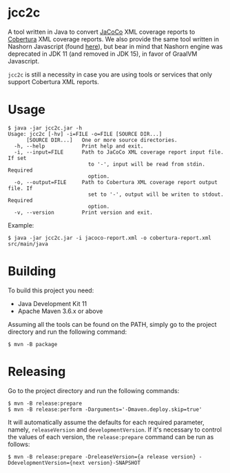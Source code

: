 # jcc2c

A tool written in Java to convert [JaCoCo](https://github.com/jacoco/jacoco) XML 
coverage reports to [Cobertura](https://github.com/cobertura/cobertura) XML 
coverage reports. We also provide the same tool written in Nashorn Javascript 
(found [here](https://github.com/cjmach/jcc2c/tree/main/src/main/javascript/)), 
but bear in mind that Nashorn engine was deprecated in JDK 11 (and removed in 
JDK 15), in favor of GraalVM Javascript.

`jcc2c` is still a necessity in case you are using tools or services that only 
support Cobertura XML reports.

# Usage

```console
$ java -jar jcc2c.jar -h
Usage: jcc2c [-hv] -i=FILE -o=FILE [SOURCE DIR...]
      [SOURCE DIR...]   One or more source directories.
  -h, --help            Print help and exit.
  -i, --input=FILE      Path to JaCoCo XML coverage report input file. If set
                          to '-', input will be read from stdin. Required 
                          option.
  -o, --output=FILE     Path to Cobertura XML coverage report output file. If
                          set to '-', output will be writen to stdout. Required 
                          option.
  -v, --version         Print version and exit.

```

Example:

```console
$ java -jar jcc2c.jar -i jacoco-report.xml -o cobertura-report.xml src/main/java
```

# Building

To build this project you need:

- Java Development Kit 11
- Apache Maven 3.6.x or above

Assuming all the tools can be found on the PATH, simply go to the project 
directory and run the following command:

```console
$ mvn -B package
```

# Releasing

Go to the project directory and run the following commands:

```console
$ mvn -B release:prepare
$ mvn -B release:perform -Darguments='-Dmaven.deploy.skip=true' 
```

It will automatically assume the defaults for each required parameter, namely,
`releaseVersion` and `developmentVersion`. If it's necessary to control the values 
of each version, the `release:prepare` command can be run as follows:

```console
$ mvn -B release:prepare -DreleaseVersion={a release version} -DdevelopmentVersion={next version}-SNAPSHOT
```